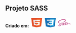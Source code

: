 ## Projeto SASS

 **Criado em:**
<img aling="center" height="30" width="40" style="max-width:100%;" src="https://raw.githubusercontent.com/devicons/devicon/master/icons/html5/html5-original.svg" alt="HTML5">
<img aling="center" height="30" width="40" style="max-width:100%;" src="https://raw.githubusercontent.com/devicons/devicon/master/icons/css3/css3-original.svg" alt="CSS3">
<img aling="center" height="30" width="40" style="max-width:100%;" src="https://raw.githubusercontent.com/devicons/devicon/master/icons/sass/sass-original.svg" alt="SASS">